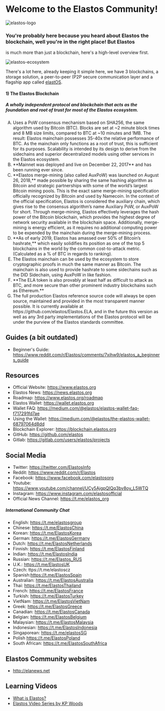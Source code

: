 

# Welcome to the Elastos Community!

![elastos-logo](https://raw.githubusercontent.com/elastos/Elastos.Community/master/docs/imgs/Elastos_Logo_Stacked_RGB)

### You're probably here because you heard about Elastos the **blockchain**, well you're in the right place! But Elastos
is much more than just a blockchain, here's a high-level overview first.   

![elastos-ecosystem](https://raw.githubusercontent.com/elastos/Elastos.Community/master/docs/imgs/elastos-ecosystem.png)

There's a lot here, already keeping it simple here, we have 3 blockchains, a storage solution, a peer-to-peer 
(P2P secure communication layer and a flagship app called [elastOS](https://elastos.academy/elastosbrowser). 

#### 1) The Elastos Blockchain

##### A wholly independent protocol and blockchain that acts as the foundation and root of trust for most of the Elastos ecosystem.

<ol style="list-style-type: upper-alpha;">
<li>
Uses a PoW consensus mechanism based on SHA256, the same algorithm used by Bitcoin (BTC). Blocks are set at ~2 minute block times and 8 MB size limits, compared to BTC at ~10 minutes and 1MB. The result: Elastos mainchain possesses 35-40x the relative performance of BTC.
As the mainchain only functions as a root of trust, this is sufficient for its purposes. Scalability is intended by its design to derive from the sidechains and superior decentralized models using other services in the Elastos ecosystem.
</li>
<li>
**Mainnet was deployed and live on December 22, 2017** and has been running ever since.
</li>
<li>
**Elastos merge-mining (also called AuxPoW) was launched on August 26, 2018,** made possible by sharing the same hashing algorithm as Bitcoin and strategic partnerships with some of the world’s largest Bitcoin mining pools.
This is the exact same merge-mining specification officially recognized by Bitcoin and used by Namecoin. In the context of the official specification, Elastos is considered the auxiliary chain, which gives rise to the consensus algorithm’s name Auxiliary PoW, or AuxPoW for short.
Through merge-mining, Elastos effectively leverages the hash power of the Bitcoin blockchain, which provides the highest degree of network security available in the blockchain space. Additionally, merge-mining is energy efficient, as it requires no additional computing power to be expended by the mainchain during the merge-mining process.
</li>
<li>
**As of early 2019, Elastos has amassed over 50% of Bitcoin’s hashrate,** which easily solidifies its position as one of the top 5 blockchains in the world by the common cost-to-attack metric. (Calculated as a % of BTC in regards to ranking).
</li>
<li>
The Elastos mainchain can be used by the ecosystem to store cryptographic proofs in much the same manner as Bitcoin. The mainchain is also used to provide hashrate to some sidechains such as the DID Sidechain, using AuxPoW in like fashion.
</li>
<li>
**The ELA token is also provably at least half as difficult to attack as BTC, and more secure than other prominent industry blockchains such as Ethereum.**
</li>
<li>
The full production Elastos reference source code will always be open source, maintained and provided in the most transparent manner possible. It is currently available at https://github.com/elastos/Elastos.ELA, and in the future this version as well as any 3rd party implementations of the Elastos protocol will be under the purview of the Elastos standards committee.
</li>
</ol>





## Guides (a bit outdated)
* Beginner's Guide: https://www.reddit.com/r/Elastos/comments/7xihw9/elastos_a_beginners_guide

## Resources
* Official Website: https://www.elastos.org
* Elastos News: https://news.elastos.org
* Roadmap: https://www.elastos.org/roadmap
* Elastos Wallet: https://wallet.elastos.org
* Wallet FAQ: https://medium.com/@elastos/elastos-wallet-faq-f717291fd7ae
* Using the Wallet: https://medium.com/@elastos/the-elastos-wallet-68797064d8dd
* Blockchain Explorer: https://blockchain.elastos.org
* GitHub: https://github.com/elastos
* Gitlab: https://gitlab.com/users/elastos/projects

## Social Media
* Twitter: https://twitter.com/ElastosInfo
* Reddit: https://www.reddit.com/r/Elastos
* Facebook: https://www.facebook.com/elastosorg
* Youtube: https://www.youtube.com/channel/UCy5AjgpQIQq3bv8oy_L5WTQ
* Instagram: https://www.instagram.com/elastosofficial
* Official News Channel: https://t.me/elastos_org

##### International Community Chat
* English: https://t.me/elastosgroup
* Chinese: https://t.me/ElastosChina
* Korean: https://t.me/ElastosKorea
* German: https://t.me/ElastosGermany
* Dutch: https://t.me/ElastosNetherlands
* Finnish: https://t.me/ElastosFinland
* Indian: https://t.me/ElastosIndia
* Russian: https://t.me/Elastos_RUS
* U.K.: https://t.me/ElastosUK 
* Czech: ttps://t.me/elastoscz 
* Spanish:https://t.me/ElastosSpain
* Australian: https://t.me/ElastosAustralia
* Thai: https://t.me/ElastosThailand
* French: https://t.me/ElastosFrance 
* Turkish: https://t.me/ElastosTurkey 
* VietNam: https://t.me/ElastosVietNam
* Greek: https://t.me/ElastosGreece 
* Canadian: https://t.me/ElastosCanada 
* Belgian: https://t.me/ElastosBelgium
* Malaysian: https://t.me/ElastosMalaysia
* Indonesian: https://t.me/ElastosIndonesia
* Singaporean: https://t.me/elastosSG
* Polish https://t.me/ElastosPoland
* South African: https://t.me/ElastosSouthAfrica


## Elastos Community websites
* http://elanews.net

## Learning Videos
- [What is Elastos?](https://www.youtube.com/watch?v=sIO5j1Lx-Os&feature=youtu.be)
- [Elastos Video Series by KP Woods](https://www.youtube.com/channel/UCu1XxDJE84ZvgLJ-EssbveA)
